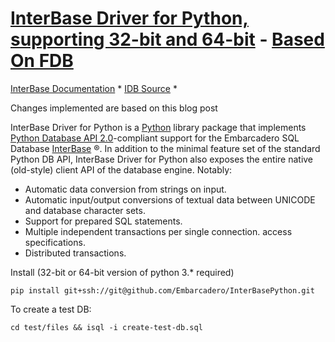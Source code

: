 # [InterBase Driver for Python, supporting 32-bit and 64-bit](https://docwiki.embarcadero.com/InterBase/2020/en/Main_Page) - [Based On FDB](http://www.firebirdsql.org/en/devel-python-driver/)

[InterBase Documentation](https://docwiki.embarcadero.com/InterBase/2020/en/Main_Page) \* 
[IDB Source](https://github.com/Embarcadero/InterBasePython) \* 

Changes implemented are based on this blog post

InterBase Driver for Python is a [Python](http://python.org) library package that implements
[Python Database API 2.0](http://www.python.org/dev/peps/pep-0249/)-compliant support for the Embarcadero SQL Database
[InterBase](https://interbase.com/) ®. In addition to the minimal
feature set of the standard Python DB API, InterBase Driver for Python also exposes the entire
native (old-style) client API of the database engine. Notably:

  - Automatic data conversion from strings on input.
  - Automatic input/output conversions of textual data between UNICODE
    and database character sets.
  - Support for prepared SQL statements.
  - Multiple independent transactions per single connection.
    access specifications.
  - Distributed transactions.

Install (32-bit or 64-bit version of python 3.* required)

`pip install git+ssh://git@github.com/Embarcadero/InterBasePython.git`

To create a test DB:

`cd test/files && isql -i create-test-db.sql`
